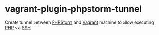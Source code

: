 vagrant-plugin-phpstorm-tunnel
==============================

Create tunnel between [PHPStorm](http://www.jetbrains.com/phpstorm/) and [Vagrant](http://www.vagrantup.com/) machine to allow executing [PHP](http://php.net/) via [SSH](http://en.wikipedia.org/wiki/Secure_Shell)
